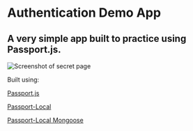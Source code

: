 # Authentication Demo App

## A very simple app built to practice using Passport.js.

![Screenshot of secret page](https://screenshots.firefoxusercontent.com/images/d8b7645b-4aef-4bc4-b06e-1e65ec8d7351.png)

Built using:

[Passport.js](https://github.com/jaredhanson/passport)

[Passport-Local](https://github.com/jaredhanson/passport-local)

[Passport-Local Mongoose](https://github.com/saintedlama/passport-local-mongoose)
